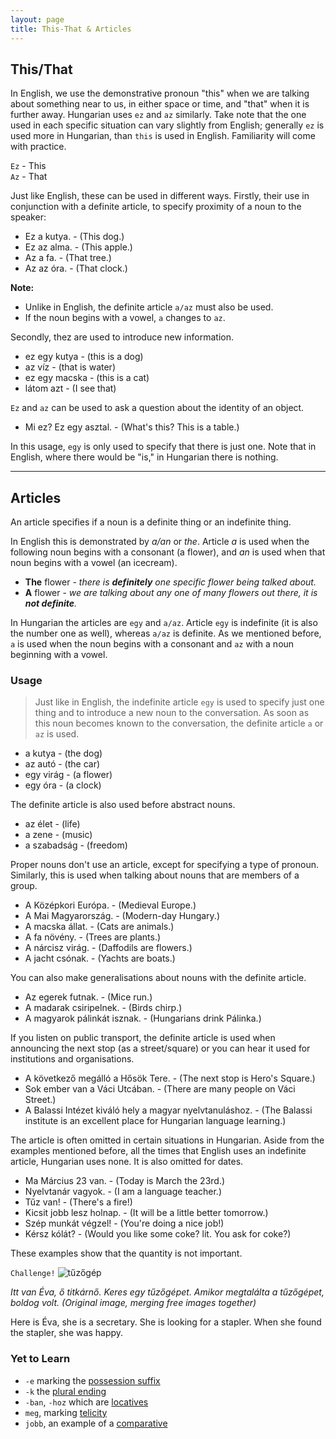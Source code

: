 ```yaml
---
layout: page
title: This-That & Articles
---
```


## This/That

In English, we use the demonstrative pronoun "this" when we are talking about something near to us, in either space or time, and "that" when it is further away. Hungarian uses `ez` and `az` similarly. Take note that the one used in each specific situation can vary slightly from English; generally `ez` is used more in Hungarian, than `this` is used in English. Familiarity will come with practice.

`Ez` - This  
`Az` - That

Just like English, these can be used in different ways. Firstly, their use in conjunction with a definite article, to specify proximity of a noun to the speaker: 

* Ez a kutya. - (This dog.)
* Ez az alma. - (This apple.)
* Az a fa. - (That tree.)
* Az az óra. - (That clock.)

**Note:**

* Unlike in English, the definite article `a/az` must also be used.
* If the noun begins with a vowel, `a` changes to `az`.

Secondly, thez are used to introduce new information.

* ez egy kutya - (this is a dog)
* az víz - (that is water)
* ez egy macska - (this is a cat)
* látom azt - (I see that)

`Ez` and `az` can be used to ask a question about the identity of an object.

* Mi ez? Ez egy asztal. - (What's this? This is a table.)

In this usage, `egy` is only used to specify that there is just one. Note that in English, where there would be "is," in Hungarian there is nothing.

----------------------------------------------------------------------------
## Articles

An article specifies if a noun is a definite thing or an indefinite thing.

In English this is demonstrated by *a/an* or *the*. Article *a* is used when the following noun begins with a consonant (a flower),
and *an* is used when that noun begins with a vowel (an icecream).

* **The** flower - *there is **definitely** one specific flower being talked about.*
* **A** flower - *we are talking about any one of many flowers out there, it is **not definite**.*

In Hungarian the articles are `egy` and `a/az`. Article `egy` is indefinite (it is also the number one as well), whereas `a/az` is definite. As we mentioned before, `a` is used when the noun begins with a consonant and `az` with a noun beginning with a vowel.

### Usage

> Just like in English, the indefinite article `egy` is used to specify just one thing and to introduce a new noun to the conversation. As soon as this noun becomes known to the conversation, the definite article `a` or `az` is used. 

* a kutya - (the dog)
* az autó - (the car)
* egy virág - (a flower)
* egy óra - (a clock)

The definite article is also used before abstract nouns.

* az élet - (life)
* a zene - (music)
* a szabadság - (freedom)

Proper nouns don't use an article, except for specifying a type of pronoun. Similarly, this is used when talking about nouns that are members of a group. 

* A Középkori Európa. - (Medieval Europe.)
* A Mai Magyarország. - (Modern-day Hungary.)
* A macska állat. - (Cats are animals.)
* A fa növény. - (Trees are plants.)
* A nárcisz virág. - (Daffodils are flowers.)
* A jacht csónak. - (Yachts are boats.)

You can also make generalisations about nouns with the definite article.

* Az egerek futnak. - (Mice run.)
* A madarak csiripelnek. - (Birds chirp.)
* A magyarok pálinkát isznak. - (Hungarians drink Pálinka.)

If you listen on public transport, the definite article is used when announcing the next stop (as a street/square) or you can hear it used for institutions and organisations.

* A következő megálló a Hősök Tere. - (The next stop is Hero's Square.)
* Sok ember van a Váci Utcában. - (There are many people on Váci Street.)
* A Balassi Intézet kiváló hely a magyar nyelvtanuláshoz. - (The Balassi institute is an excellent place for Hungarian language learning.)

The article is often omitted in certain situations in Hungarian. Aside from the examples mentioned before, all the times that English uses an indefinite article, Hungarian uses none. It is also omitted for dates.

* Ma Március 23 van. - (Today is March the 23rd.)
* Nyelvtanár vagyok. - (I am a language teacher.)
* Tűz van! - (There's a fire!)
* Kicsit jobb lesz holnap. - (It will be a little better tomorrow.)
* Szép munkát végzel! - (You're doing a nice job!)
* Kérsz kólát? - (Would you like some coke? lit. You ask for coke?)

These examples show that the quantity is not important.

`Challenge!`
![tűzőgép](https://magyartanulas.github.io/public/tűzőgép.png)

*Itt van Éva, ő titkárnő. Keres egy tűzőgépet. Amikor megtalálta a tűzőgépet, boldog volt. (Original image, merging free images together)*

<span class="spoiler">Here is Éva, she is a secretary. She is looking for a stapler. When she found the stapler, she was happy.</span>

### Yet to Learn

* `-e` marking the [possession suffix](https://magyartanulas.github.io/dative_possession/)
* `-k` the [plural ending](https://magyartanulas.github.io/accusative_plurals/)
* `-ban`, `-hoz` which are [locatives](https://magyartanulas.github.io/locatives/)
* `meg`, marking [telicity](https://magyartanulas.github.io/coverbs_telicity/)
* `jobb`, an example of a [comparative](https://magyartanulas.github.io/comparisons/)
